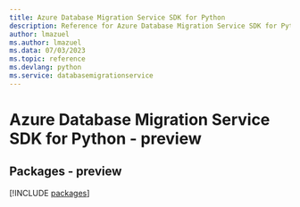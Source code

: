 ```yaml
---
title: Azure Database Migration Service SDK for Python
description: Reference for Azure Database Migration Service SDK for Python
author: lmazuel
ms.author: lmazuel
ms.data: 07/03/2023
ms.topic: reference
ms.devlang: python
ms.service: databasemigrationservice
---
```

# Azure Database Migration Service SDK for Python - preview
## Packages - preview
[!INCLUDE [packages](database-migration-service-index.md)]